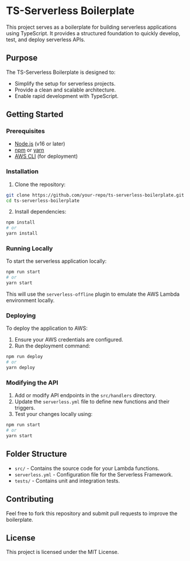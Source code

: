 # TS-Serverless Boilerplate

This project serves as a boilerplate for building serverless applications using TypeScript. It provides a structured foundation to quickly develop, test, and deploy serverless APIs.

## Purpose

The TS-Serverless Boilerplate is designed to:

- Simplify the setup for serverless projects.
- Provide a clean and scalable architecture.
- Enable rapid development with TypeScript.

## Getting Started

### Prerequisites

- [Node.js](https://nodejs.org/) (v16 or later)
- [npm](https://www.npmjs.com/) or [yarn](https://yarnpkg.com/)
- [AWS CLI](https://aws.amazon.com/cli/) (for deployment)

### Installation

1. Clone the repository:

```bash
git clone https://github.com/your-repo/ts-serverless-boilerplate.git
cd ts-serverless-boilerplate
```

2. Install dependencies:

```bash
npm install
# or
yarn install
```

### Running Locally

To start the serverless application locally:

```bash
npm run start
# or
yarn start
```

This will use the `serverless-offline` plugin to emulate the AWS Lambda environment locally.

### Deploying

To deploy the application to AWS:

1. Ensure your AWS credentials are configured.
2. Run the deployment command:

```bash
npm run deploy
# or
yarn deploy
```

### Modifying the API

1. Add or modify API endpoints in the `src/handlers` directory.
2. Update the `serverless.yml` file to define new functions and their triggers.
3. Test your changes locally using:

```bash
npm run start
# or
yarn start
```

## Folder Structure

- `src/` - Contains the source code for your Lambda functions.
- `serverless.yml` - Configuration file for the Serverless Framework.
- `tests/` - Contains unit and integration tests.

## Contributing

Feel free to fork this repository and submit pull requests to improve the boilerplate.

## License

This project is licensed under the MIT License.
